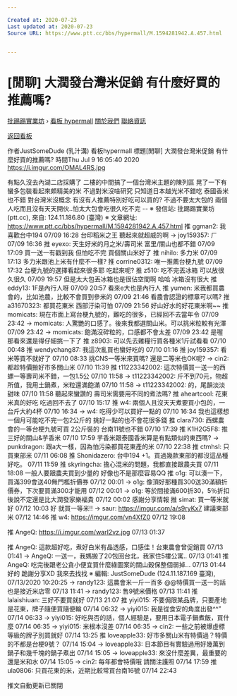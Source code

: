```yaml
---

Created at: 2020-07-23
Last updated at: 2020-07-23
Source URL: https://www.ptt.cc/bbs/hypermall/M.1594281942.A.457.html


---
```


# [閒聊] 大潤發台灣米促銷 有什麼好買的推薦嗎?


[批踢踢實業坊](https://www.ptt.cc/bbs/) › [看板 hypermall](https://www.ptt.cc/bbs/hypermall/index.html) [關於我們](https://www.ptt.cc/about.html) [聯絡資訊](https://www.ptt.cc/contact.html)

[返回看板](https://www.ptt.cc/bbs/hypermall/index.html)

作者JustSomeDude (乳汁溝)
看板hypermall
標題\[閒聊\] 大潤發台灣米促銷 有什麼好買的推薦嗎?
時間Thu Jul 9 16:05:40 2020
<https://i.imgur.com/OMAL4RS.jpg>

有點久沒去內湖二店採購了 二樓的中間搞了一個台灣米主題的陳列區 晃了一下有蠻多包裝看起來頗精美的米 不過對米沒啥研究 只知道日本越光米不錯吃 泰國香米也不錯 對台灣米沒概念 有沒有人推薦特別好吃可以買的? 不過不要太大包的 兩個人吃而且沒有天天開伙..怕太大包會吃很久吃不完 -- ※ 發信站: 批踢踢實業坊(ptt.cc), 來自: 124.11.186.80 (臺灣) ※ 文章網址: <https://www.ptt.cc/bbs/hypermall/M.1594281942.A.457.html>
推 ggman2: 我喜歡台中194 07/09 16:28
台印稻米之王 聽起來就超威的啊
→ joy159357: ㄏ 07/09 16:36
推 eyexo: 天生好米的月之米/壽司米 富里/關山也都不錯 07/09 17:09
買一送一有戳到我 但怕吃不完 買個關山米好了
推 nihilo: 多力米 07/09 17:13
多力米跟池上米有什麼不一樣?
推 corrine0312: 唯一推薦台梗九號 07/09 17:32
台梗九號的選擇看起來很多耶 吃起來呢?
推 z510: 吃不完丟冰箱 可以放很久很久 07/09 19:57
但是太大包丟冰箱也是很佔空間啊 哈哈 冰箱沒有很大
推 eddy13: 1F是內行人呀 07/09 20:57
看來e大也是內行人
推 yumen: 米我都買農會的，比如池農，比較不會買到參米的 07/09 21:46
看農會認證的標章可以嗎?
推 a31670323: 都買花東米 西部汙染可怕 07/09 21:56
好山好水的好花東米啊~~
推 momicats: 現在市面上寫台梗九號的，難吃的很多，已經回不去當年令 07/09 23:42
→ momicats: 人驚艷的口感了。後來我都選關山米。可以挑米粒較有光澤 07/09 23:42
→ momicats: 飽滿沒碎粒的，口感都不會太差 07/09 23:42
是喔 那看來還是得仔細挑一下了
推 z8903: 可以先去雜糧行買各種米1斤試看看 07/10 00:48
推 wendychang87: 我這次亂買也蠻好吃的 07/10 01:16
推 joy159357: 看米等買不就好了 07/10 08:33
挑CNS一等米來買嗎? 還是二等米也OK呢?
→ cin2: 都趁特價搬好市多關山米 07/10 11:39
推 t11223342002: 這次特價買一送一的西螺一等壽司米不錯，一包1.5公 07/10 11:58
→ t11223342002: 斤不到70元，物超所值，我用土鍋煮，米粒還滿飽滿 07/10 11:58
→ t11223342002: 的，尾韻淡淡甜味 07/10 11:58
聽起來蠻讚的 壽司米需要用不同的煮法嗎?
推 aheartcool: 花東米真的好吃 吃過回不去了 07/10 15:17
推 w4: 兩個人且沒天天煮要買小包的，一台斤大約4杯 07/10 16:34
→ w4: 吃得少可以買好一點的 07/10 16:34
我也這樣想 一個月可能吃不完一包2公斤的 挑好一點的也不會花很多錢
推 clara730: 西螺農會的一等台梗九號可買 2公斤裝的 台南11號也不錯 07/10 17:39
推 K1H2G5F8: 推三好的關山&芋香米 07/10 17:59
芋香米跟泰國香米算是有點類似的東西嗎?
→ punkdragon: 跟a大一樣，因為怕污染都買花東產的米 07/10 22:38
推 ctmhsl: 只買東部米 07/11 06:08
推 Shonidazero: 台中194 +1。買過幾款東部的都沒這品種好吃。 07/11 11:59
推 skyringcha: 擔心混米的問題，我都直接跟農夫買 07/11 18:08
一般人要跟農夫買到少量的 好像也不是那麼容易QQ
推 o1g: 可以湊一下，買滿399會送40無門檻折價券 07/12 00:01
→ o1g: 像頂好那種買300送30滿額折價券，下次要買滿300才能用 07/12 00:01
→ o1g: 等於間接滿600折30，5％折扣後說不定還是比大潤發家樂福貴 07/12 00:02
感謝分享情報
推 simat: 買一等米就好 07/12 10:03
好 就買一等米!!
→ saur: <https://imgur.com/a/s9ryKx7> 建議東部米 07/12 14:46
推 w4: <https://imgur.com/vn4XfZ0> 07/12 19:08

推 AngeQ: <https://i.imgur.com/warI2vz.jpg> 07/13 01:37

推 AngeQ: 這款超好吃，煮好白米有晶透感，口感佳！台東農會曾促銷買 07/13 01:41
→ AngeQ: 一送一，我媽搬了20包回台北，我家住5樓公寓.. 07/13 01:41
推 AngeQ: 吃完後跟老公貪小便宜買什麼綠圖案的關山穀保整個弱掉... 07/13 01:44
好的 跪謝分享XD 我來去找找 ※ 編輯: JustSomeDude (124.11.187.169 臺灣), 07/13/2020 10:20:25
→ randy123: 這農會米一斤一百多 @@特價買一送一的話 也是接近米店零 07/13 11:41
→ randy123: 售9號米價格 07/13 11:41
推 lalaishiuan: 三好不要買就好 07/13 21:07
推 yiyi015: 不要侷限某品牌，只要產地是花東，牌子隨便買隨便輪 07/14 06:32
→ yiyi015: 我是從食安的角度出發^^” 07/14 06:33
→ yiyi015: 好吃與否的話，個人經驗是，要用日本電子鍋煮飯，買什麼 07/14 06:35
→ yiyi015: 米根本沒差 07/14 06:35
→ cin2: 一些之前被爆虛標等級的牌子別買就好 07/14 13:25
推 loveapple33: 好市多關山米有特價過？特價的不都是台梗9號？ 07/14 15:04
→ loveapple33: 日本節目有實驗過用好幾萬到鍋子和幾千塊的鍋子煮出 07/14 15:05
→ loveapple33: 來沒什麼差異，最重要的還是米和水 07/14 15:05
→ cin2: 每年都會特價哦 請關注護照 07/14 17:59
推 ula0806: 只買花東的米，近期比較常買台南16號 07/14 22:43

推文自動更新已關閉

